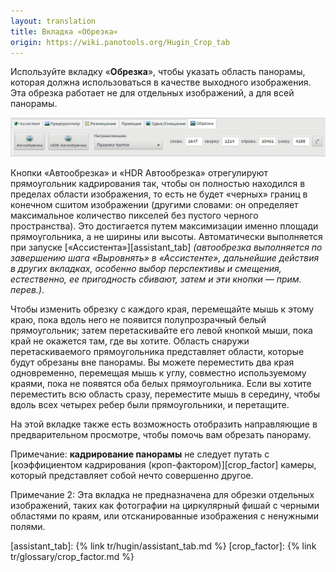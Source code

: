 ```yaml
---
layout: translation
title: Вкладка «Обрезка«
origin: https://wiki.panotools.org/Hugin_Crop_tab
---
```

Используйте вкладку «**Обрезка**», чтобы указать область панорамы, которая должна использоваться в качестве выходного изображения.
Эта обрезка работает не для отдельных изображений, а для всей панорамы.

![Вкладка «Обрезка»](/tr/img/crop-tab.png)

Кнопки «Автообрезка» и «HDR Автообрезка» отрегулируют прямоугольник кадрирования так, чтобы он полностью находился в пределах
области изображения, то есть не будет «черных» границ в конечном сшитом изображении (другими словами: он определяет максимальное
количество пикселей без пустого черного пространства). Это достигается путем максимизации именно площади прямоугольника, а не ширины
или высоты. Автоматически выполняется при запуске [«Ассистента»][assistant_tab] *(автообрезка выполняется по завершению шага «Выровнять»
в «Ассистенте», дальнейшие действия в других вкладках, особенно выбор перспективы и смещения, естественно, ее пригодность сбивают,
затем и эти кнопки — прим. перев.)*.

Чтобы изменить обрезку с каждого края, перемещайте мышь к этому краю, пока вдоль него не появится полупрозрачный белый прямоугольник;
затем перетаскивайте его левой кнопкой мыши, пока край не окажется там, где вы хотите. Область снаружи перетаскиваемого прямоугольника
представляет области, которые будут обрезаны вне панорамы. Вы можете переместить два края одновременно, перемещая мышь к углу, совместно
используемому краями, пока не появятся оба белых прямоугольника. Если вы хотите переместить всю область сразу, переместите мышь в середину,
чтобы вдоль всех четырех ребер были прямоугольники, и перетащите.

На этой вкладке также есть возможность отобразить направляющие в предварительном просмотре, чтобы помочь вам обрезать панораму.

Примечание: **кадрирование панорамы** не следует путать с [коэффициентом кадрирования (кроп-фактором)][crop_factor] камеры,
который представляет собой нечто совершенно другое.

Примечание 2: Эта вкладка не предназначена для обрезки отдельных изображений, таких как фотографии на циркулярный фишай с черными областями
по краям, или отсканированные изображения с ненужными полями.

[assistant_tab]: {% link tr/hugin/assistant_tab.md %}
[crop_factor]: {% link tr/glossary/crop_factor.md %}
